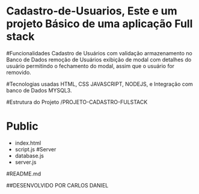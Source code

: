 # Cadastro-de-Usuarios, Este e um projeto Básico de uma aplicação Full stack

#Funcionalidades 
Cadastro de Usuários com validação 
armazenamento no Banco de Dados 
remoção de Usuários
exibição de modal com detalhes do usuário 
permitindo o fechamento do modal, assim que o usuário for removido.

#Tecnologias usadas
HTML, CSS JAVASCRIPT, NODEJS, e Integração com banco de Dados MYSQL3.

#Estrutura do Projeto 
/PROJETO-CADASTRO-FULSTACK
  # Public
* index.html
* script.js
  #Server
* database.js
* server.js

#README.md

##DESENVOLVIDO POR CARLOS DANIEL
